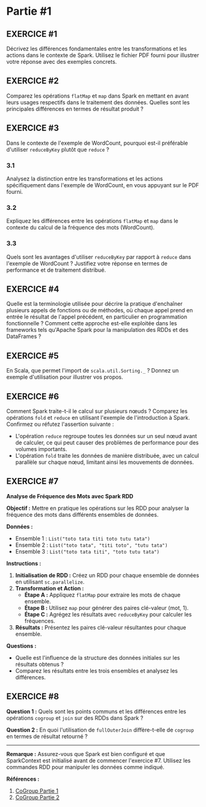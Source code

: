 
# Partie #1

## EXERCICE #1
Décrivez les différences fondamentales entre les transformations et les actions dans le contexte de Spark. Utilisez le fichier PDF fourni pour illustrer votre réponse avec des exemples concrets.

## EXERCICE #2
Comparez les opérations `flatMap` et `map` dans Spark en mettant en avant leurs usages respectifs dans le traitement des données. Quelles sont les principales différences en termes de résultat produit ?

## EXERCICE #3
Dans le contexte de l'exemple de WordCount, pourquoi est-il préférable d'utiliser `reduceByKey` plutôt que `reduce` ?  

### 3.1
Analysez la distinction entre les transformations et les actions spécifiquement dans l'exemple de WordCount, en vous appuyant sur le PDF fourni.

### 3.2
Expliquez les différences entre les opérations `flatMap` et `map` dans le contexte du calcul de la fréquence des mots (WordCount).

### 3.3
Quels sont les avantages d'utiliser `reduceByKey` par rapport à `reduce` dans l'exemple de WordCount ? Justifiez votre réponse en termes de performance et de traitement distribué.

## EXERCICE #4
Quelle est la terminologie utilisée pour décrire la pratique d'enchaîner plusieurs appels de fonctions ou de méthodes, où chaque appel prend en entrée le résultat de l'appel précédent, en particulier en programmation fonctionnelle ? Comment cette approche est-elle exploitée dans les frameworks tels qu'Apache Spark pour la manipulation des RDDs et des DataFrames ?

## EXERCICE #5
En Scala, que permet l'import de `scala.util.Sorting._` ? Donnez un exemple d'utilisation pour illustrer vos propos.

## EXERCICE #6
Comment Spark traite-t-il le calcul sur plusieurs nœuds ? Comparez les opérations `fold` et `reduce` en utilisant l'exemple de l'introduction à Spark. Confirmez ou réfutez l'assertion suivante :
- L'opération `reduce` regroupe toutes les données sur un seul nœud avant de calculer, ce qui peut causer des problèmes de performance pour des volumes importants.  
- L'opération `fold` traite les données de manière distribuée, avec un calcul parallèle sur chaque nœud, limitant ainsi les mouvements de données.

## EXERCICE #7
**Analyse de Fréquence des Mots avec Spark RDD**

**Objectif :** Mettre en pratique les opérations sur les RDD pour analyser la fréquence des mots dans différents ensembles de données.

**Données :**
- Ensemble 1 : `List("toto tata titi toto tutu tata")`
- Ensemble 2 : `List("toto tata", "titi toto", "tutu tata")`
- Ensemble 3 : `List("toto tata titi", "toto tutu tata")`

**Instructions :**
1. **Initialisation de RDD :** Créez un RDD pour chaque ensemble de données en utilisant `sc.parallelize`.
2. **Transformation et Action :**
   - **Étape A :** Appliquez `flatMap` pour extraire les mots de chaque ensemble.
   - **Étape B :** Utilisez `map` pour générer des paires clé-valeur (mot, 1).
   - **Étape C :** Agrégez les résultats avec `reduceByKey` pour calculer les fréquences.
3. **Résultats :** Présentez les paires clé-valeur résultantes pour chaque ensemble.

**Questions :**
- Quelle est l'influence de la structure des données initiales sur les résultats obtenus ?
- Comparez les résultats entre les trois ensembles et analysez les différences.

## EXERCICE #8

**Question 1 :** Quels sont les points communs et les différences entre les opérations `cogroup` et `join` sur des RDDs dans Spark ? 

**Question 2 :** En quoi l'utilisation de `fullOuterJoin` diffère-t-elle de `cogroup` en termes de résultat retourné ? 

---

**Remarque :** Assurez-vous que Spark est bien configuré et que SparkContext est initialisé avant de commencer l'exercice #7. Utilisez les commandes RDD pour manipuler les données comme indiqué. 

**Références :**
1. [CoGroup Partie 1](https://github.com/hrhouma/beginingSpark-part1/blob/main/CoGroupePartie1.md)  
2. [CoGroup Partie 2](https://github.com/hrhouma/beginingSpark-part1/blob/main/CoGroupePartie2.md)
